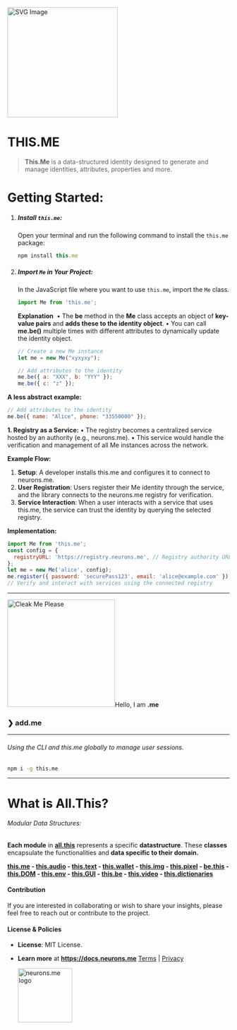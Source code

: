 <img src="https://docs.neurons.me/media/all-this/webP/this.me.webp" alt="SVG Image" width="250" height="250">

# THIS.ME  
> **This.Me** is a data-structured identity designed to generate and manage identities, attributes, properties and more.

# Getting Started:

1. ##### **Install `this.me`:**
   Open your terminal and run the following command to install the `this.me` package:
   ```js
   npm install this.me
   ```
   
2. ##### **Import `Me` in Your Project:**
   In the JavaScript file where you want to use `this.me`, import the `Me` class.
   ```js
   import Me from 'this.me';
   ```
   
   **Explanation**
   ​	•	The **be** method in the **Me** class accepts an object of **key-value pairs** and **adds these to the identity object**.
   ​	•	You can call **me.be()** multiple times with different attributes to dynamically update the identity object.
   
   ```javascript
   // Create a new Me instance
   let me = new Me("xyxyxy");
   
   // Add attributes to the identity
   me.be({ a: "XXX", b: "YYY" });
   me.be({ c: "z" });
   ```

**A less abstract example:**

```js
// Add attributes to the identity
me.be({ name: "Alice", phone: "33550000" });
```

**1. Registry as a Service:**
• The registry becomes a centralized service hosted by an authority (e.g., neurons.me).
• This service would handle the verification and management of all Me instances across the network.

**Example Flow:**
1. **Setup**: A developer installs this.me and configures it to connect to neurons.me.
2. **User Registration**: Users register their Me identity through the service, and the library connects to the neurons.me registry for verification.
3. **Service Interaction**: When a user interacts with a service that uses this.me, the service can trust the identity by querying the selected registry.

**Implementation:**
```js
import Me from 'this.me';
const config = {
  registryURL: 'https://registry.neurons.me', // Registry authority URL
};
let me = new Me('alice', config);
me.register({ password: 'securePass123', email: 'alice@example.com' });
// Verify and interact with services using the connected registry
```

--------
<img src="https://suign.github.io/assets/imgs/monads.png" alt="Cleak Me Please" width="244">Hello, I am **.me**
### ❯ add.me 
----

###### Using the CLI and this.me globally to manage user sessions.
```bash
npm i -g this.me
```
----------

# What is All.This?

###### Modular Data Structures:

**Each module** in **[all.this](https://neurons.me/all-this)** represents a specific **datastructure**. These **classes** encapsulate the functionalities and **data specific to their domain.**

**[this.me](https://docs.neurons.me/this.me/index.html)  - [this.audio](https://docs.neurons.me/this.audio/index.html) - [this.text](https://docs.neurons.me/this.text/index.html) - [this.wallet](https://docs.neurons.me/this.wallet/index.html) - [this.img](https://docs.neurons.me/this.img/index.html) - [this.pixel](https://docs.neurons.me/this.pixel/index.html) - [be.this](https://docs.neurons.me/be.this/index.html) - [this.DOM](https://docs.neurons.me/this.DOM/index.html) - [this.env](https://docs.neurons.me/this.env/index.html) - [this.GUI](https://docs.neurons.me/this.GUI/index.html) - [this.be](https://docs.neurons.me/this.be/index.html) - [this.video](https://docs.neurons.me/this.video/index.html) - [this.dictionaries](https://docs.neurons.me/this.dictionaries/index.html)** 

#### Contribution
If you are interested in collaborating or wish to share your insights, please feel free to reach out or contribute to the project.

#### License & Policies
- **License**: MIT License.
- **Learn more** at **https://docs.neurons.me**
  [Terms](https://docs.neurons.me/terms-and-conditions) | [Privacy](https://docs.neurons.me/privacy-policy)

  <img src="https://docs.neurons.me/neurons.me.webp" alt="neurons.me logo" width="123" height="123">
